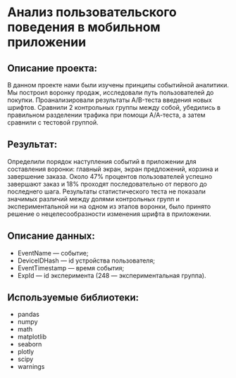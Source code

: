 # Анализ пользовательского поведения в мобильном приложении
## Описание проекта:
В данном проекте нами были изучены принципы событийной аналитики. Мы построил воронку продаж, исследовали путь пользователей до покупки. Проанализировали результаты A/B-теста введения новых шрифтов. Сравнили 2 контрольных группы между собой, убедились в правильном разделении трафика при помощи А/А-теста, а затем сравнили с тестовой группой.
## Результат:
Определили порядок наступления событий в приложении для составления воронки: главный экран, экран предложений, корзина и завершение заказа. Около 47% процентов пользователей успешно завершают заказ и 18% проходят последовательно от первого до последнего шага. Результаты статистического теста не показали значимых различий между долями контрольных групп и экспериментальной ни на одном из этапов воронки, было принято решение о нецелесообразности изменения шрифта в приложении.
## Описание данных:
- EventName — событие;
- DeviceIDHash — id устройства пользователя;
- EventTimestamp — время события;
- ExpId — id эксперимента (248 — экспериментальная группа).
## Используемые библиотеки:
- pandas
- numpy
- math
- matplotlib
- seaborn
- plotly
- scipy
- warnings
